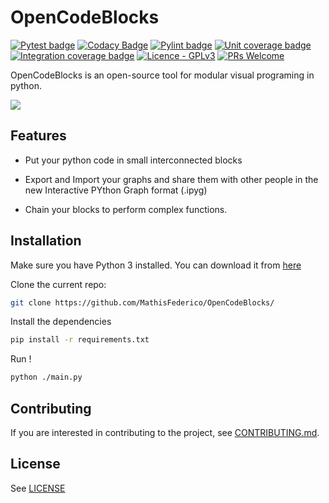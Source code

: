 # OpenCodeBlocks

[![Pytest badge](https://github.com/MathisFederico/OpenCodeBlocks/actions/workflows/python-tests.yml/badge.svg?branch=master)](https://github.com/MathisFederico/OpenCodeBlocks/actions/workflows/python-tests.yml)
[![Codacy Badge](https://app.codacy.com/project/badge/Grade/ddd03302fd7c4849b452959753bc0939)](https://www.codacy.com/gh/MathisFederico/OpenCodeBlocks/dashboard?utm_source=github.com&amp;utm_medium=referral&amp;utm_content=MathisFederico/OpenCodeBlocks&amp;utm_campaign=Badge_Grade)
[![Pylint badge](https://img.shields.io/endpoint?url=https%3A%2F%2Fgist.githubusercontent.com%2FMathisFederico%2F00ce73155619a4544884ca6d251954b3%2Fraw%2Fopencodeblocks_pylint_badge.json)](https://github.com/MathisFederico/OpenCodeBlocks/actions/workflows/python-pylint.yml)
[![Unit coverage badge](https://img.shields.io/endpoint?url=https%3A%2F%2Fgist.githubusercontent.com%2FMathisFederico%2F00ce73155619a4544884ca6d251954b3%2Fraw%2Fopencodeblocks_unit_coverage_badge.json)](https://github.com/MathisFederico/OpenCodeBlocks/actions/workflows/python-coverage.yml)
[![Integration coverage badge](https://img.shields.io/endpoint?url=https%3A%2F%2Fgist.githubusercontent.com%2FMathisFederico%2F00ce73155619a4544884ca6d251954b3%2Fraw%2Fopencodeblocks_integration_coverage_badge.json)](https://github.com/MathisFederico/OpenCodeBlocks/actions/workflows/python-coverage.yml)
[![Licence - GPLv3](https://img.shields.io/github/license/MathisFederico/Crafting?style=plastic)](https://www.gnu.org/licenses/)
[![PRs Welcome](https://img.shields.io/badge/PRs-welcome-brightgreen.svg)](CONTRIBUTING.md)

OpenCodeBlocks is an open-source tool for modular visual programing in python.

![](media/mnist_example.gif)

## Features

* Put your python code in small interconnected blocks


* Export and Import your graphs and share them with other people in the new Interactive PYthon
  Graph format (.ipyg)


* Chain your blocks to perform complex functions.

## Installation

Make sure you have Python 3 installed. You can download it from [here](https://www.python.org/downloads/)

Clone the current repo:

```bash
git clone https://github.com/MathisFederico/OpenCodeBlocks/
```

Install the dependencies

```bash
pip install -r requirements.txt
```

Run !

```bash
python ./main.py
```

## Contributing

If you are interested in contributing to the project, see [CONTRIBUTING.md](CONTRIBUTING.md).

## License

See [LICENSE](LICENSE)
